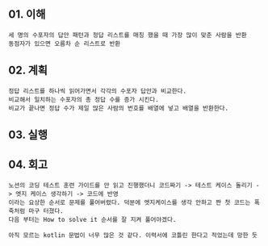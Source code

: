 ## 01. 이해 
    세 명의 수포자의 답안 패턴과 정답 리스트를 매칭 했을 때 가장 많이 맞춘 사람을 반환
    동점자가 있으면 오름차 순 리스트로 반환
       
## 02. 계획
    정답 리스트를 하나씩 읽어가면서 각각의 수포자 답안과 비교한다.
    비교해서 일치하는 수포자의 총 정답 수를 증가 시킨다.
    비교가 끝나면 정답 수가 제일 많은 사람의 번호를 배열에 넣고 배열을 반환한다.
    
## 03. 실행

## 04. 회고
    노션의 코딩 테스트 훈련 가이드를 안 읽고 진행했더니 코드짜기 -> 테스트 케이스 돌리기 -> 엣지 케이스 생각하기 -> 코드에 반영
    이라는 요상한 순서로 문제를 풀어버렸다. 덕분에 엣지케이스를 생각 안하고 짠 첫 코드는 폭죽처럼 마구 터졌다.
    다음 부터는 How to solve it 순서를 잘 지켜 풀어야겠다.
    
    아직 모르는 kotlin 문법이 너무 많은 것 같다. 이력서에 코틀린 한다고 적었는데 망한 듯
